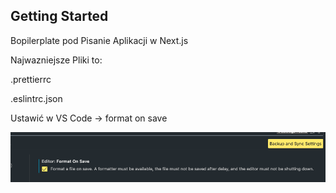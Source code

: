## Getting Started

Bopilerplate pod Pisanie Aplikacji w Next.js

Najwazniejsze Pliki to:

.prettierrc

.eslintrc.json

Ustawić w VS Code -> format on save

![Alt text](public/image.png)

